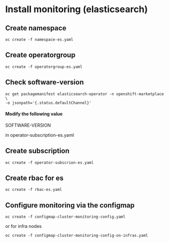 # Install monitoring (elasticsearch)

## Create namespace 
```
oc create -f namespace-es.yaml
```
## Create operatorgroup
```
oc create -f operatorgroup-es.yaml
```
## Check software-version
```
oc get packagemanifest elasticsearch-operator -n openshift-marketplace \
-o jsonpath='{.status.defaultChannel}'
```
#### Modify the following value
SOFTWARE-VERSION

in operator-subscription-es.yaml

## Create subscription
```
oc create -f operator-subscrion-es.yaml
```
## Create rbac for es
```
oc create -f rbac-es.yaml
```
## Configure monitoring via the configmap 
```
oc create -f configmap-cluster-monitoring-config.yaml
```
or for infra nodes
```
oc create -f configmap-cluster-monitoring-config-on-infras.yaml
```